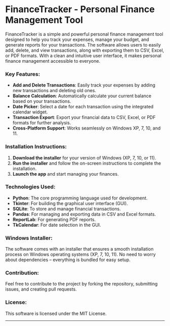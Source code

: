 

# FinanceTracker - Personal Finance Management Tool

FinanceTracker is a simple and powerful personal finance management tool designed to help you track your expenses, manage your budget, and generate reports for your transactions. The software allows users to easily add, delete, and view transactions, along with exporting them to CSV, Excel, or PDF formats. With a clean and intuitive user interface, it makes personal finance management accessible to everyone.

### Key Features:
- **Add and Delete Transactions**: Easily track your expenses by adding new transactions and deleting old ones.
- **Balance Calculation**: Automatically calculate your current balance based on your transactions.
- **Date Picker**: Select a date for each transaction using the integrated calendar widget.
- **Transaction Export**: Export your financial data to CSV, Excel, or PDF formats for further analysis.
- **Cross-Platform Support**: Works seamlessly on Windows XP, 7, 10, and 11.

### Installation Instructions:
1. **Download the installer** for your version of Windows (XP, 7, 10, or 11).
2. **Run the installer** and follow the on-screen instructions to complete the installation.
3. **Launch the app** and start managing your finances.

### Technologies Used:
- **Python**: The core programming language used for development.
- **Tkinter**: For building the graphical user interface (GUI).
- **SQLite**: To store and manage financial transactions.
- **Pandas**: For managing and exporting data in CSV and Excel formats.
- **ReportLab**: For generating PDF reports.
- **TkCalendar**: For date selection in the GUI.

### Windows Installer:
The software comes with an installer that ensures a smooth installation process on Windows operating systems (XP, 7, 10, 11). No need to worry about dependencies – everything is bundled for easy setup.

### Contribution:
Feel free to contribute to the project by forking the repository, submitting issues, and creating pull requests.

### License:
This software is licensed under the MIT License.

---

